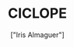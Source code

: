 ---
title: 'CICLOPE'
description: 'En la mitología griega, los Cíclopes eran los miembros de una raza de gigantes con un solo ojo en mitad de la frente. En el corpus mitológico se pueden diferenciar tres tipos. En la Teogonía de Hesíodo se describen a tres cíclopes Uránidas que le fabricaron a Zeus el rayo'
pubDate: '2024-01-02T01:21:51.613Z'
heroImage: '/ceciclope.jpg'
categories: ['hombre', 'gigantes','terror', 'mitologia', 'leyenda']
tags: ['3 ojos', 'hombre', 'mitologico', 'Peliculas', 'gigante']
author: '["Iris Almaguer"]'
---